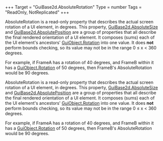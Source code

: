 +++
Target = "GuiBase2d.AbsoluteRotation"
Type = number
Tags = "ReadOnly, NotReplicated"
+++

AbsoluteRotation is a read-only property that describes the actual screen rotation of a UI element, in degrees. This property, [GuiBase2d.AbsoluteSize](https://developer.roblox.com/api-reference/property/GuiBase2d/AbsoluteSize) and [GuiBase2d.AbsolutePosition](https://developer.roblox.com/api-reference/property/GuiBase2d/AbsolutePosition) are a group of properties that all describe the final rendered orientation of a UI element. It composes (sums) each of the UI element's ancestors' [GuiObject.Rotation](https://developer.roblox.com/api-reference/property/GuiObject/Rotation) into one value. It does **not** perform bounds checking, so its value may not be in the range 0 ≤ x &lt; 360 degrees.For example, if FrameA has a rotation of 40 degrees, and FrameB within it has a [GuiObject.Rotation](https://developer.roblox.com/api-reference/property/GuiObject/Rotation) of 50 degrees, then FrameB's AbsoluteRotation would be 90 degrees.	AbsoluteRotation is a read-only property that describes the actual screen rotation of a UI element, in degrees. This property, [GuiBase2d.AbsoluteSize](https://developer.roblox.com/api-reference/property/GuiBase2d/AbsoluteSize) and [GuiBase2d.AbsolutePosition](https://developer.roblox.com/api-reference/property/GuiBase2d/AbsolutePosition) are a group of properties that all describe the final rendered orientation of a UI element. It composes (sums) each of the UI element's ancestors' [GuiObject.Rotation](https://developer.roblox.com/api-reference/property/GuiObject/Rotation) into one value. It does **not** perform bounds checking, so its value may not be in the range 0 ≤ x &lt; 360 degrees.For example, if FrameA has a rotation of 40 degrees, and FrameB within it has a [GuiObject.Rotation](https://developer.roblox.com/api-reference/property/GuiObject/Rotation) of 50 degrees, then FrameB's AbsoluteRotation would be 90 degrees.